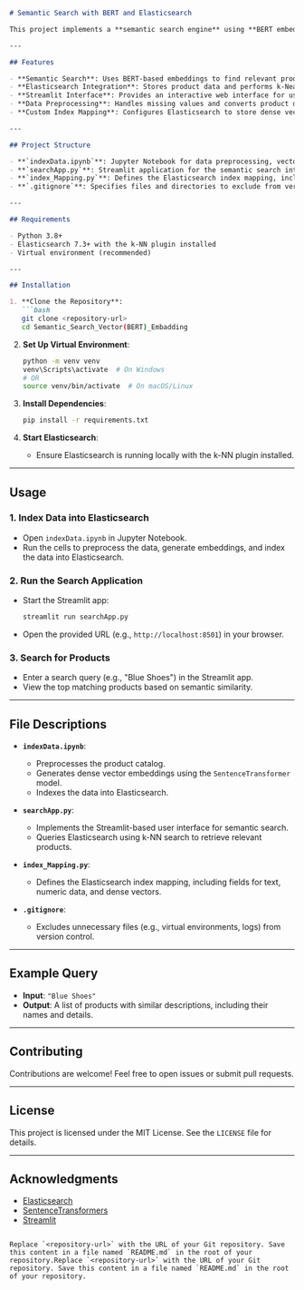 
```markdown
# Semantic Search with BERT and Elasticsearch

This project implements a **semantic search engine** using **BERT embeddings** and **Elasticsearch**. It allows users to search for products in a catalog based on the semantic meaning of their queries, rather than relying on exact keyword matches.

---

## Features

- **Semantic Search**: Uses BERT-based embeddings to find relevant products based on query meaning.
- **Elasticsearch Integration**: Stores product data and performs k-Nearest Neighbors (k-NN) search for vector similarity.
- **Streamlit Interface**: Provides an interactive web interface for users to input search queries and view results.
- **Data Preprocessing**: Handles missing values and converts product descriptions into dense vector embeddings.
- **Custom Index Mapping**: Configures Elasticsearch to store dense vectors and other product attributes.

---

## Project Structure

- **`indexData.ipynb`**: Jupyter Notebook for data preprocessing, vector generation, and indexing data into Elasticsearch.
- **`searchApp.py`**: Streamlit application for the semantic search interface.
- **`index_Mapping.py`**: Defines the Elasticsearch index mapping, including fields for dense vectors.
- **`.gitignore`**: Specifies files and directories to exclude from version control (e.g., virtual environments, logs, checkpoints).

---

## Requirements

- Python 3.8+
- Elasticsearch 7.3+ with the k-NN plugin installed
- Virtual environment (recommended)

---

## Installation

1. **Clone the Repository**:
   ```bash
   git clone <repository-url>
   cd Semantic_Search_Vector(BERT)_Embadding
   ```

2. **Set Up Virtual Environment**:
   ```bash
   python -m venv venv
   venv\Scripts\activate  # On Windows
   # OR
   source venv/bin/activate  # On macOS/Linux
   ```

3. **Install Dependencies**:
   ```bash
   pip install -r requirements.txt
   ```

4. **Start Elasticsearch**:
   - Ensure Elasticsearch is running locally with the k-NN plugin installed.

---

## Usage

### 1. **Index Data into Elasticsearch**
   - Open `indexData.ipynb` in Jupyter Notebook.
   - Run the cells to preprocess the data, generate embeddings, and index the data into Elasticsearch.

### 2. **Run the Search Application**
   - Start the Streamlit app:
     ```bash
     streamlit run searchApp.py
     ```
   - Open the provided URL (e.g., `http://localhost:8501`) in your browser.

### 3. **Search for Products**
   - Enter a search query (e.g., "Blue Shoes") in the Streamlit app.
   - View the top matching products based on semantic similarity.

---

## File Descriptions

- **`indexData.ipynb`**: 
  - Preprocesses the product catalog.
  - Generates dense vector embeddings using the `SentenceTransformer` model.
  - Indexes the data into Elasticsearch.

- **`searchApp.py`**:
  - Implements the Streamlit-based user interface for semantic search.
  - Queries Elasticsearch using k-NN search to retrieve relevant products.

- **`index_Mapping.py`**:
  - Defines the Elasticsearch index mapping, including fields for text, numeric data, and dense vectors.

- **`.gitignore`**:
  - Excludes unnecessary files (e.g., virtual environments, logs) from version control.

---

## Example Query

- **Input**: `"Blue Shoes"`
- **Output**: A list of products with similar descriptions, including their names and details.

---

## Contributing

Contributions are welcome! Feel free to open issues or submit pull requests.

---

## License

This project is licensed under the MIT License. See the `LICENSE` file for details.

---

## Acknowledgments

- [Elasticsearch](https://www.elastic.co/)
- [SentenceTransformers](https://www.sbert.net/)
- [Streamlit](https://streamlit.io/)
```

Replace `<repository-url>` with the URL of your Git repository. Save this content in a file named `README.md` in the root of your repository.Replace `<repository-url>` with the URL of your Git repository. Save this content in a file named `README.md` in the root of your repository.
